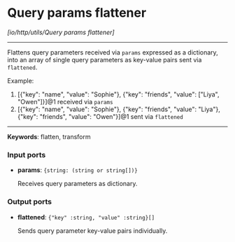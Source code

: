 # Query params flattener

_[io/http/utils/Query params flattener]_

---

Flattens query parameters received via `params` expressed as a dictionary, into an array of single query parameters as key-value pairs sent via `flattened`.  
  
Example:  
1. [{"key": "name", "value": "Sophie"}, {"key": "friends", "value": ["Liya", "Owen"]}]@1 received via `params`  
2. [{"key": "name", "value": "Sophie"}, {"key": "friends", "value": "Liya"}, {"key": "friends", "value": "Owen"}]@1 sent via `flattened`  
  

---

__Keywords__: flatten, transform

### Input ports

* __params__: ` {string: (string or string[])} `


    Receives query parameters as dictionary.  

### Output ports

* __flattened__: ` {"key" :string, "value" :string}[] `


    Sends query parameter key-value pairs individually.  

